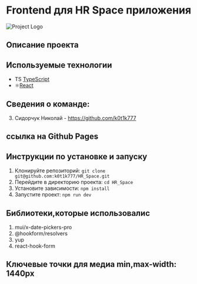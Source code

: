 # Frontend для HR Space приложения

![Project Logo](./src/assets/Icon.svg)

## Описание проекта



## Используемые технологии

- TS [TypeScript](https://www.typescriptlang.org/)
- ⚛️[React](https://ru.reactjs.org/)
<!-- - ⚙️[Material-UI](https://material-ui.com/) -->

## Сведения о команде:

3. Сидорчук Николай - https://github.com/k0t1k777

## ссылка на Github Pages

<!-- https://k0t1k777.github.io/ambassadors_front -->

## Инструкции по установке и запуску

1. Клонируйте репозиторий: `git clone git@github.com:k0t1k777/HR_Space.git`
2. Перейдите в директорию проекта: `cd HR_Space`
3. Установите зависимости: `npm install`
4. Запустите проект: `npm run dev`

## Библиотеки,которые использовалис

1. mui/x-date-pickers-pro
4. @hookform/resolvers
5. yup
6. react-hook-form

## Ключевые точки для медиа min,max-width: 1440px

<!-- ![Screenshot 1](./src/assets/image%20(wecompress.com).png)
![Screenshot 2](./src/assets/image121%20(wecompress.com).png)
![Screenshot 1](./src/assets/image1312%20(wecompress.com).png) -->

